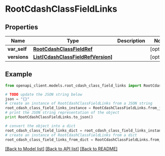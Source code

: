 # RootCdashClassFieldLinks


## Properties
Name | Type | Description | Notes
------------ | ------------- | ------------- | -------------
**var_self** | [**RootCdashClassFieldRef**](RootCdashClassFieldRef.md) |  | [optional] 
**versions** | [**List[CdashClassFieldRefVersion]**](CdashClassFieldRefVersion.md) |  | [optional] 

## Example

```python
from openapi_client.models.root_cdash_class_field_links import RootCdashClassFieldLinks

# TODO update the JSON string below
json = "{}"
# create an instance of RootCdashClassFieldLinks from a JSON string
root_cdash_class_field_links_instance = RootCdashClassFieldLinks.from_json(json)
# print the JSON string representation of the object
print RootCdashClassFieldLinks.to_json()

# convert the object into a dict
root_cdash_class_field_links_dict = root_cdash_class_field_links_instance.to_dict()
# create an instance of RootCdashClassFieldLinks from a dict
root_cdash_class_field_links_from_dict = RootCdashClassFieldLinks.from_dict(root_cdash_class_field_links_dict)
```
[[Back to Model list]](../README.md#documentation-for-models) [[Back to API list]](../README.md#documentation-for-api-endpoints) [[Back to README]](../README.md)


